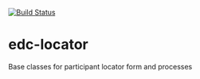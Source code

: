 [![Build Status](https://travis-ci.org/botswana-harvard/edc-locator.svg?branch=develop)](https://travis-ci.org/botswana-harvard/edc-locator)

# edc-locator

Base classes for participant locator form and processes

